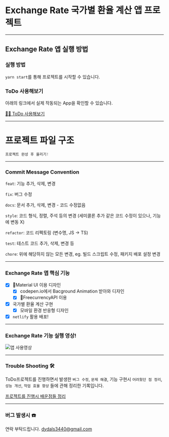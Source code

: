 # Exchange Rate 국가별 환율 계산 앱 프로젝트

---

## Exchange Rate 앱 실행 방법

### 실행 방법

`yarn start`를 통해 프로젝트를 시작할 수 있습니다.

### ToDo 사용해보기

아래의 링크에서 실제 작동되는 App을 확인할 수 있습니다.

[🏃‍♂️ ToDo 사용해보기](https://matthew--roaring-kelpie-519f5d.netlify.app/)

---

# 프로젝트 파일 구조

```js
프로젝트 완성 후 올리기!
```

---

### Commit Message Convention

`feat`: 기능 추가, 삭제, 변경

`fix`: 버그 수정

`docs`: 문서 추가, 삭제, 변경 - 코드 수정없음

`style`: 코드 형식, 정렬, 주석 등의 변경
(세미콜론 추가 같은 코드 수정이 있으나, 기능에 변동 X)

`refactor`: 코드 리펙토링 (변수명, JS -> TS)

`test`: 테스트 코드 추가, 삭제, 변경 등

`chore`: 위에 해당하지 않는 모든 변경, eg. 빌드 스크립트 수정, 패키지 배포 설정 변경

---

### Exchange Rate 앱 핵심 기능

- [x] Material UI 이용 디자인
  - [x] codepen.io에서 Bacground Animation 받아와 디자인
  - [x] FreecurrencyAPI 이용
- [x] 국가별 환율 계산 구현
  - [x] 모바일 환경 반응형 디자인
- [x] `netlify` 활용 배포!

---

### Exchange Rate 기능 실행 영상!

![앱 사용영상]()

---

### Trouble Shooting 🛠️

ToDo프로젝트를 진행하면서 발생한 `버그 수정`, `문제 해결`, 기능 구현시 `어려웠던 점 정리`, `성능 개선`, `작업 효율 향상` 들에 관해 정리한 기록입니다.

[프로젝트를 진행시 배운점들 정리]()

---

### 버그 발생시 ☎️

연락 부탁드립니다. <dydals3440@gmail.com>
